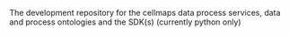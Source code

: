 The development repository for the cellmaps data process services, data and process ontologies and the SDK(s) (currently python only)
